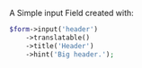 A Simple input Field created with:

```php
$form->input('header')
    ->translatable()
    ->title('Header')
    ->hint('Big header.');
```
